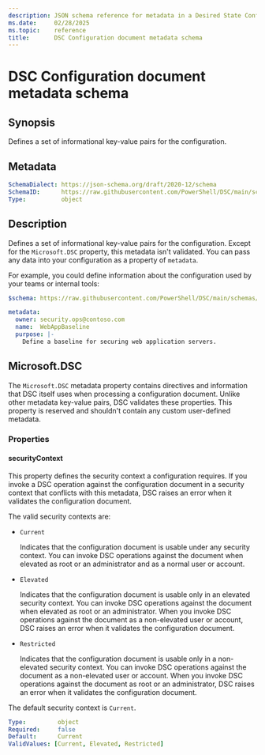 ```yaml
---
description: JSON schema reference for metadata in a Desired State Configuration document.
ms.date:     02/28/2025
ms.topic:    reference
title:       DSC Configuration document metadata schema
---
```


# DSC Configuration document metadata schema

## Synopsis

Defines a set of informational key-value pairs for the configuration.

## Metadata

```yaml
SchemaDialect: https://json-schema.org/draft/2020-12/schema
SchemaID:      https://raw.githubusercontent.com/PowerShell/DSC/main/schemas/v3.0.0/config/document.metadata.json
Type:          object
```

## Description

Defines a set of informational key-value pairs for the configuration. Except for the
`Microsoft.DSC` property, this metadata isn't validated. You can pass any data into your
configuration as a property of `metadata`.

For example, you could define information about the configuration used by your teams or internal
tools:

```yaml
$schema: https://raw.githubusercontent.com/PowerShell/DSC/main/schemas/v3/bundled/config/document.vscode.json

metadata:
  owner: security.ops@contoso.com
  name:  WebAppBaseline
  purpose: |-
    Define a baseline for securing web application servers.
```

## Microsoft.DSC

The `Microsoft.DSC` metadata property contains directives and information that DSC itself uses when
processing a configuration document. Unlike other metadata key-value pairs, DSC validates these
properties. This property is reserved and shouldn't contain any custom user-defined metadata.

### Properties

#### securityContext

This property defines the security context a configuration requires. If you invoke a DSC operation
against the configuration document in a security context that conflicts with this metadata, DSC
raises an error when it validates the configuration document.

The valid security contexts are:

- `Current`

  Indicates that the configuration document is usable under any security context. You can invoke
  DSC operations against the document when elevated as root or an administrator and as a normal
  user or account.
- `Elevated`

  Indicates that the configuration document is usable only in an elevated security context. You can
  invoke DSC operations against the document when elevated as root or an administrator. When you
  invoke DSC operations against the document as a non-elevated user or account, DSC raises an error
  when it validates the configuration document.
- `Restricted`

  Indicates that the configuration document is usable only in a non-elevated security context. You
  can invoke DSC operations against the document as a non-elevated user or account. When you invoke
  DSC operations against the document as root or an administrator, DSC raises an error when it
  validates the configuration document.

The default security context is `Current`.

```yaml
Type:         object
Required:     false
Default:      Current
ValidValues: [Current, Elevated, Restricted]
```
